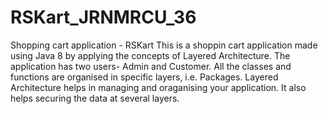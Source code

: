 # RSKart_JRNMRCU_36
Shopping cart application - RSKart
This is a shoppin cart application made using Java 8 by applying the concepts of Layered Architecture.
The application has two users- Admin and Customer.
All the classes and functions are organised in specific layers, i.e. Packages.
Layered Architecture helps in managing and oraganising your application. It also helps securing the data at several layers.
